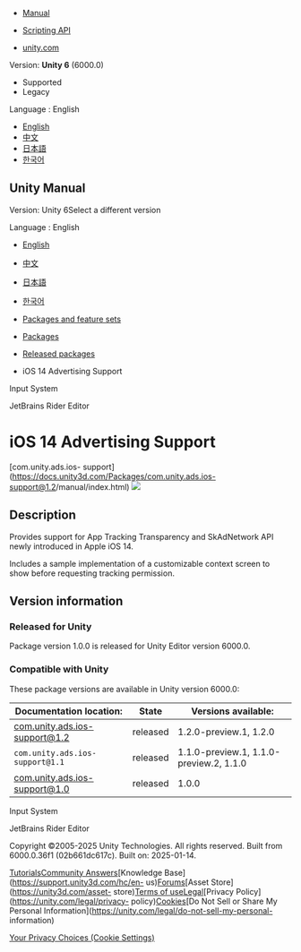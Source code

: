 [](https://docs.unity3d.com)

  * [Manual](../Manual/index.html)
  * [Scripting API](../ScriptReference/index.html)

  * [unity.com](https://unity.com/)

Version: **Unity 6** (6000.0)

  * Supported
  * Legacy

Language : English

  * [English](/Manual/com.unity.ads.ios-support.html)
  * [中文](/cn/current/Manual/com.unity.ads.ios-support.html)
  * [日本語](/ja/current/Manual/com.unity.ads.ios-support.html)
  * [한국어](/kr/current/Manual/com.unity.ads.ios-support.html)

[](https://docs.unity3d.com)

## Unity Manual

Version: Unity 6Select a different version

Language : English

  * [English](/Manual/com.unity.ads.ios-support.html)
  * [中文](/cn/current/Manual/com.unity.ads.ios-support.html)
  * [日本語](/ja/current/Manual/com.unity.ads.ios-support.html)
  * [한국어](/kr/current/Manual/com.unity.ads.ios-support.html)

  * [Packages and feature sets](PackagesList.html)
  * [Packages](Packages-all.html)
  * [Released packages](pack-safe.html)
  * iOS 14 Advertising Support 

[](com.unity.inputsystem.html)

Input System

[](com.unity.ide.rider.html)

JetBrains Rider Editor

# iOS 14 Advertising Support

[com.unity.ads.ios-
support](https://docs.unity3d.com/Packages/com.unity.ads.ios-
support@1.2/manual/index.html) ![](../uploads/Main/iconRel.png)

## Description

Provides support for App Tracking Transparency and SkAdNetwork API newly
introduced in Apple iOS 14.  
  
Includes a sample implementation of a customizable context screen to show
before requesting tracking permission.

## Version information

### Released for Unity

Package version 1.0.0 is released for Unity Editor version 6000.0.

### Compatible with Unity

These package versions are available in Unity version 6000.0:

**Documentation location:** | **State** | **Versions available:**  
---|---|---  
[com.unity.ads.ios-support@1.2](https://docs.unity3d.com/Packages/com.unity.ads.ios-support@1.2/manual/index.html) | released | 1.2.0-preview.1, 1.2.0  
`com.unity.ads.ios-support@1.1` | released | 1.1.0-preview.1, 1.1.0-preview.2, 1.1.0  
[com.unity.ads.ios-support@1.0](https://docs.unity3d.com/Packages/com.unity.ads.ios-support@1.0/manual/index.html) | released | 1.0.0  
  
[](com.unity.inputsystem.html)

Input System

[](com.unity.ide.rider.html)

JetBrains Rider Editor

Copyright ©2005-2025 Unity Technologies. All rights reserved. Built from
6000.0.36f1 (02b661dc617c). Built on: 2025-01-14.

[Tutorials](https://learn.unity.com/)[Community
Answers](https://answers.unity3d.com)[Knowledge
Base](https://support.unity3d.com/hc/en-
us)[Forums](https://forum.unity3d.com)[Asset Store](https://unity3d.com/asset-
store)[Terms of
use](https://docs.unity3d.com/Manual/TermsOfUse.html)[Legal](https://unity.com/legal)[Privacy
Policy](https://unity.com/legal/privacy-
policy)[Cookies](https://unity.com/legal/cookie-policy)[Do Not Sell or Share
My Personal Information](https://unity.com/legal/do-not-sell-my-personal-
information)

[Your Privacy Choices (Cookie Settings)](javascript:void\(0\);)

